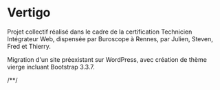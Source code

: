 # Vertigo

Projet collectif réalisé dans le cadre de la certification Technicien Intégrateur Web, dispensée par Buroscope à Rennes, par Julien, Steven, Fred et Thierry.

Migration d'un site préexistant sur WordPress, avec création de thème vierge incluant Bootstrap 3.3.7.

/**/
